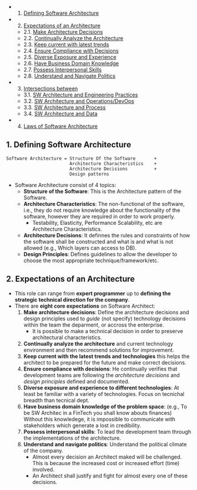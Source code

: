 <!-- vscode-markdown-toc -->
* 1. [Defining Software Architecture](#DefiningSoftwareArchitecture)
* 2. [Expectations of an Architecture](#ExpectationsofanArchitecture)
	* 2.1. [Make Architecture Decisions](#MakeArchitectureDecisions)
	* 2.2. [Continually Analyze the Architecture](#ContinuallyAnalyzetheArchitecture)
	* 2.3. [Keep current with latest trends](#Keepcurrentwithlatesttrends)
	* 2.4. [Ensure Compliance with Decisions](#EnsureCompliancewithDecisions)
	* 2.5. [Diverse Exposure and Experience](#DiverseExposureandExperience)
	* 2.6. [Have Business Domain Knowledge](#HaveBusinessDomainKnowledge)
	* 2.7. [Possess Interpersonal Skills](#PossessInterpersonalSkills)
	* 2.8. [Understand and Navigate Politics](#UnderstandandNavigatePolitics)
* 3. [Intersections between](#Intersectionsbetween)
	* 3.1. [SW Architecture and Engineering Practices](#SWArchitectureandEngineeringPractices)
	* 3.2. [SW Architecture and Operations/DevOps](#SWArchitectureandOperationsDevOps)
	* 3.3. [SW Architecture and Process](#SWArchitectureandProcess)
	* 3.4. [SW Architecture and Data](#SWArchitectureandData)
* 4. [Laws of Software Architecture](#LawsofSoftwareArchitecture)

<!-- vscode-markdown-toc-config
	numbering=true
	autoSave=true
	/vscode-markdown-toc-config -->
<!-- /vscode-markdown-toc -->
##  1. <a name='DefiningSoftwareArchitecture'></a>Defining Software Architecture

 
``` console
Software Architecture = Structure Of the Software       + 
                        Architecture Characteristics    + 
                        Architecture Decisions          + 
                        Design patterns
```
- Software Architecture consist of 4 topics:
  - **Structure of the Software**: This is the Architecture pattern of the Software.
  - **Architecture Characteristics**: The non-functional of the software, i.e., they do not require knowledge about the functionality of the software, however they are required in order to work properly. 
    - Testability, Elasticity, Performance Scalability, etc are Architecture Characteristics.
  - **Architecture Decisions**: It definnes the rules and constraints of how the software shall be constructed and what is and what is not allowed (e.g., Which layers can access to DB).
  - **Design Principles**: Defines guidelines to allow the developer to choose the most appropriate technique/framework/etc.

##  2. <a name='ExpectationsofanArchitecture'></a>Expectations of an Architecture

- This role can range from **expert programmer** up to **defining the strategic technical direction for the company**.
- There are **eight core expectations** on Software Architect:
  1.  **Make architecture decisions**: Define the architecture decisions and design principles used to *guide* (not specify) technology decisions within the team the deparment, or accross the enterprise.
      -  It is possible to make a technical decision in order to preserve architectural characteristics.
  2.  **Continually analyze the architecture** and current technology environment and then recommend solutions for improvement.
  3.  **Keep current with the latest trends and technologies** this helps the architect to be prepared for the future and make correct decisions.
  4.  **Ensure compliance with decisions**: He continually verifies that development teams are following the *architecture decisions* and *design principles* defined and documented.
  5.  **Diverse exposure and experience to different technologies**: At least be familiar with a variety of technologies. Focus on tecnichal breadth than tecnical dept.
  6.  **Have business domain knowledge of the problem space**: (e.g., To be SW Architec in a FinTech you shall know abouts finances) Without this knowledege, it is impossible to communicate with stakeholders which generate a lost in credibility. 
  7.  **Possess interpersonal skills**: To lead the development team through the implementations of the architecture.
  8.  **Understand and navigate politics**: Understand the political climate of the company.
      - Almost every decision an Architect maked will be challenged. This is because the increased cost or increased effort (time) involved.
      - An Architect shall justify and fight for almost every one of these decisions.


